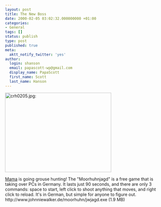 ```yaml
---
layout: post
title: The New Boss
date: 2000-02-05 03:02:32.000000000 +01:00
categories:
- General
tags: []
status: publish
type: post
published: true
meta:
  aktt_notify_twitter: 'yes'
author:
  login: shanson
  email: papascott-wp@gmail.com
  display_name: PapaScott
  first_name: Scott
  last_name: Hanson
---
```

<p><img src="https://www.papascott.de/wordpress/wp-content/uploads/2000/02/crh0205.jpg" height="263" width="350" border="0" alt="crh0205.jpg: " /></p>
<p><a href="http://Mama.editthispage.com/2000/02/05">Mama</a> is going grouse hunting! The "Moorhuhnjagd" is a free game that is taking over PCs in Germany. It lasts just 90 seconds, and there are only 3 commands: space to start, left click to shoot anything that moves, and right click to reload. It's in German, but simple for anyone to figure out. http://www.johnniewalker.de/moorhuhn/jwjagd.exe (1.9 MB)</p>
